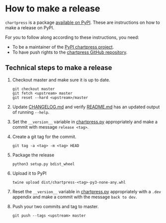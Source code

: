 # How to make a release

`chartpress` is a package [available on
PyPI](https://pypi.org/project/chartpress/). These are instructions on how to
make a release on PyPI.

For you to follow along according to these instructions, you need:
- To be a maintainer of the [PyPI chartpress
  project](https://pypi.org/project/chartpress/).
- To have push rights to the [chartpress GitHub repository](https://github.com/jupyterhub/chartpress).

## Technical steps to make a release

1. Checkout master and make sure it is up to date.

   ```
   git checkout master
   git fetch <upstream> master
   git reset --hard <upstream>/master
   ```

1. Update [CHANGELOG.md](CHANGELOG.md) and verify [README.md](README.md) has an
   updated output of running `--help`.

1. Set the `__version__` variable in [chartpress.py](chartpress.py)
   appropriately and make a commit with message `release <tag>`.

1. Create a git tag for the commit.

   ```
   git tag -a <tag> -m <tag> HEAD
   ```

1. Package the release
   ```
   python3 setup.py bdist_wheel
   ```

1. Upload it to PyPI
   ```
   twine upload dist/chartpress-<tag>-py3-none-any.whl
   ```

1. Reset the `__version__` variable in [chartpress.py](chartpress.py)
   appropriately with a `.dev` appendix and make a commit with the message `back
   to dev`.

1. Push your two commits and tag to master.

   ```
   git push --tags <upstream> master
   ```
